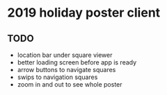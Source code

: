 # 2019 holiday poster client

## TODO

- location bar under square viewer
- better loading screen before app is ready
- arrow buttons to navigate squares
- swips to navigation squares
- zoom in and out to see whole poster
